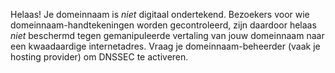 Helaas! Je domeinnaam is *niet* digitaal ondertekend. Bezoekers voor wie domeinnaam-handtekeningen worden gecontroleerd, zijn daardoor helaas *niet* beschermd tegen gemanipuleerde vertaling van jouw domeinnaam naar een kwaadaardige internetadres. Vraag je domeinnaam-beheerder (vaak je hosting provider) om DNSSEC te activeren.
